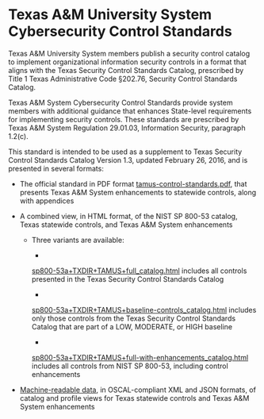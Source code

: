 # Texas A&M University System Cybersecurity Control Standards

Texas A&M University System members publish a security control catalog to
implement organizational information security controls in a format that aligns
with the Texas Security Control Standards Catalog, prescribed by Title 1 Texas
Administrative Code §202.76, Security Control Standards Catalog.

Texas A&M System Cybersecurity Control Standards provide system members with
additional guidance that enhances State-level requirements for implementing
security controls.  These standards are prescribed by Texas A&M System
Regulation 29.01.03, Information Security, paragraph 1.2(c).

This standard is intended to be used as a supplement to Texas Security Control
Standards Catalog Version 1.3, updated February 26, 2016, and is presented in
several formats:

- The official standard in PDF format
  [tamus-control-standards.pdf](tamus-control-standards.pdf), that presents
  Texas A&M System enhancements to statewide controls, along with appendices

- A combined view, in HTML format, of the NIST SP 800-53 catalog, Texas
  statewide controls, and Texas A&M System enhancements

  - Three variants are available:

    -
     [sp800-53a+TXDIR+TAMUS+full_catalog.html](sp800-53a+TXDIR+TAMUS+full_catalog.html)
     includes all controls presented in the Texas Security Control Standards
     Catalog

    -
     [sp800-53a+TXDIR+TAMUS+baseline-controls_catalog.html](sp800-53a+TXDIR+TAMUS+baseline-controls_catalog.html)
     includes only those controls from the Texas Security Control Standards
     Catalog that are part of a LOW, MODERATE, or HIGH baseline

    -
     [sp800-53a+TXDIR+TAMUS+full-with-enhancements_catalog.html](sp800-53a+TXDIR+TAMUS+full-with-enhancements_catalog.html)
     includes all controls from NIST SP 800-53, including control enhancements

- [Machine-readable
  data](https://github.com/tamuscyber/tamus-control-standards/tree/master/content),
  in OSCAL-compliant XML and JSON formats, of catalog and profile views for
  Texas statewide controls and Texas A&M System enhancements
